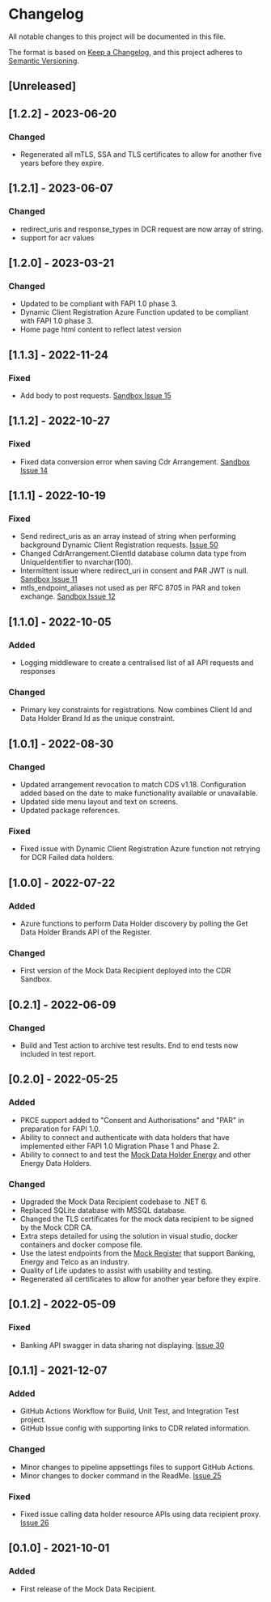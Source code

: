 # Changelog
All notable changes to this project will be documented in this file.

The format is based on [Keep a Changelog](https://keepachangelog.com/en/1.0.0/),
and this project adheres to [Semantic Versioning](https://semver.org/spec/v2.0.0.html).

## [Unreleased]

## [1.2.2] - 2023-06-20
### Changed
- Regenerated all mTLS, SSA and TLS certificates to allow for another five years before they expire.

## [1.2.1] - 2023-06-07
### Changed 
- redirect_uris and response_types in DCR request are now array of string.
- support for acr values

## [1.2.0] - 2023-03-21
### Changed 
- Updated to be compliant with FAPI 1.0 phase 3.
- Dynamic Client Registration Azure Function updated to be compliant with FAPI 1.0 phase 3.
- Home page html content to reflect latest version

## [1.1.3] - 2022-11-24
### Fixed 
- Add body to post requests. [Sandbox Issue 15](https://github.com/ConsumerDataRight/sandbox/issues/15)

## [1.1.2] - 2022-10-27
### Fixed 
- Fixed data conversion error when saving Cdr Arrangement. [Sandbox Issue 14](https://github.com/ConsumerDataRight/sandbox/issues/14)

## [1.1.1] - 2022-10-19
### Fixed
- Send redirect_uris as an array instead of string when performing background Dynamic Client Registration requests. [Issue 50](https://github.com/ConsumerDataRight/mock-data-recipient/issues/50)
- Changed CdrArrangement.ClientId database column data type from UniqueIdentifier to nvarchar(100).
- Intermittent issue where redirect_uri in consent and PAR JWT is null. [Sandbox Issue 11](https://github.com/ConsumerDataRight/sandbox/issues/11)
- mtls_endpoint_aliases not used as per RFC 8705 in PAR and token exchange. [Sandbox Issue 12](https://github.com/ConsumerDataRight/sandbox/issues/12)

## [1.1.0] - 2022-10-05
### Added
- Logging middleware to create a centralised list of all API requests and responses

### Changed
- Primary key constraints for registrations. Now combines Client Id and Data Holder Brand Id as the unique constraint.

## [1.0.1] - 2022-08-30
### Changed
- Updated arrangement revocation to match CDS v1.18. Configuration added based on the date to make functionality available or unavailable.
- Updated side menu layout and text on screens.
- Updated package references.

### Fixed
- Fixed issue with Dynamic Client Registration Azure function not retrying for DCR Failed data holders.

## [1.0.0] - 2022-07-22
### Added
- Azure functions to perform Data Holder discovery by polling the Get Data Holder Brands API of the Register.

### Changed
- First version of the Mock Data Recipient deployed into the CDR Sandbox.

## [0.2.1] - 2022-06-09
### Changed
- Build and Test action to archive test results. End to end tests now included in test report.

## [0.2.0] - 2022-05-25
### Added
- PKCE support added to "Consent and Authorisations" and "PAR" in preparation for FAPI 1.0.
- Ability to connect and authenticate with data holders that have implemented either FAPI 1.0 Migration Phase 1 and Phase 2.
- Ability to connect to and test the [Mock Data Holder Energy](https://github.com/ConsumerDataRight/mock-data-holder-energy) and other Energy Data Holders.

### Changed
- Upgraded the Mock Data Recipient codebase to .NET 6.
- Replaced SQLite database with MSSQL database.
- Changed the TLS certificates for the mock data recipient to be signed by the Mock CDR CA.
- Extra steps detailed for using the solution in visual studio, docker containers and docker compose file.
- Use the latest endpoints from the [Mock Register](https://github.com/ConsumerDataRight/mock-register) that support Banking, Energy and Telco as an industry.
- Quality of Life updates to assist with usability and testing.
- Regenerated all certificates to allow for another year before they expire.

## [0.1.2] - 2022-05-09
### Fixed
- Banking API swagger in data sharing not displaying. [Issue 30](https://github.com/ConsumerDataRight/mock-data-recipient/issues/30) 

## [0.1.1] - 2021-12-07
### Added
- GitHub Actions Workflow for Build, Unit Test, and Integration Test project.
- GitHub Issue config with supporting links to CDR related information.

### Changed
- Minor changes to pipeline appsettings files to support GitHub Actions.
- Minor changes to docker command in the ReadMe. [Issue 25](https://github.com/ConsumerDataRight/mock-data-holder/issues/25)

### Fixed
- Fixed issue calling data holder resource APIs using data recipient proxy. [Issue 26](https://github.com/ConsumerDataRight/mock-data-recipient/issues/26)

## [0.1.0] - 2021-10-01

### Added
- First release of the Mock Data Recipient.
